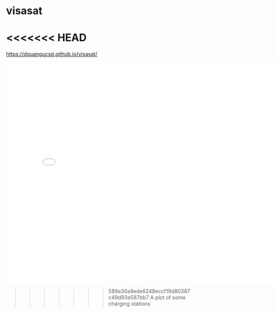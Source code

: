 # visasat
<<<<<<< HEAD
=======
https://dquangucsd.github.io/visasat/


<iframe src='station-map.html' width=800 height=600 frameBorder=0></iframe>

>>>>>>> 589a30a9ede6248eccf19d80387c49d93e587bb7
A plot of some charging stations
